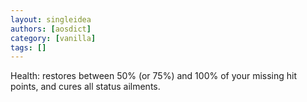 ```yaml
---
layout: singleidea
authors: [aosdict]
category: [vanilla]
tags: []
---
```

Health: restores between 50% (or 75%) and 100% of your missing hit points, and cures all status ailments.
